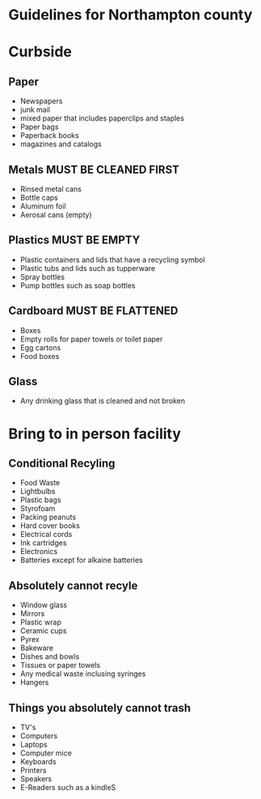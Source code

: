 # Guidelines for Northampton county

# Curbside 

## Paper 
* Newspapers
* junk mail
* mixed paper that includes paperclips and staples
* Paper bags
* Paperback books
* magazines and catalogs

## Metals MUST BE CLEANED FIRST
* Rinsed metal cans
* Bottle caps
* Aluminum foil
* Aerosal cans (empty)

## Plastics MUST BE EMPTY
* Plastic containers and lids that have a recycling symbol
* Plastic tubs and lids such as tupperware
* Spray bottles
* Pump bottles such as soap bottles

## Cardboard MUST BE FLATTENED
* Boxes
* Empty rolls for paper towels or toilet paper
* Egg cartons
* Food boxes

## Glass
* Any drinking glass that is cleaned and not broken


# Bring to in person facility

## Conditional Recyling
* Food Waste
* Lightbulbs
* Plastic bags
* Styrofoam
* Packing peanuts
* Hard cover books
* Electrical cords
* Ink cartridges
* Electronics
* Batteries except for alkaine batteries

## Absolutely cannot recyle
* Window glass
* Mirrors
* Plastic wrap
* Ceramic cups
* Pyrex
* Bakeware
* Dishes and bowls
* Tissues or paper towels
* Any medical waste inclusing syringes
* Hangers

## Things you absolutely cannot trash
* TV's
* Computers
* Laptops
* Computer mice
* Keyboards 
* Printers
* Speakers
* E-Readers such as a kindleS

